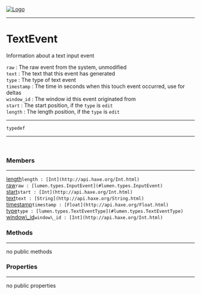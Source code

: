
[![Logo](../../../images/logo.png)](../../../api/index.html)

---



<h1>TextEvent</h1>

Information about a text input event

`raw` : The raw event from the system, unmodified   
`text` : The text that this event has generated   
`type` : The type of text event   
`timestamp` : The time in seconds when this touch event occurred, use for deltas   
`window_id` : The window id this event originated from   
`start` : The start position, if the `type` is `edit`   
`length` : The length position, if the `type` is `edit`

---

`typedef`
<span class="meta">

</span>


---

&nbsp;
&nbsp;

<h3>Members</h3> <hr/><span class="member apipage">
            <a name="length"><a class="lift" href="#length">length</a></a><code class="signature apipage">length : [Int](http://api.haxe.org/Int.html)</code><br/></span>
        <span class="small_desc_flat"></span><span class="member apipage">
            <a name="raw"><a class="lift" href="#raw">raw</a></a><code class="signature apipage">raw : [lumen.types.InputEvent](#lumen.types.InputEvent)</code><br/></span>
        <span class="small_desc_flat"></span><span class="member apipage">
            <a name="start"><a class="lift" href="#start">start</a></a><code class="signature apipage">start : [Int](http://api.haxe.org/Int.html)</code><br/></span>
        <span class="small_desc_flat"></span><span class="member apipage">
            <a name="text"><a class="lift" href="#text">text</a></a><code class="signature apipage">text : [String](http://api.haxe.org/String.html)</code><br/></span>
        <span class="small_desc_flat"></span><span class="member apipage">
            <a name="timestamp"><a class="lift" href="#timestamp">timestamp</a></a><code class="signature apipage">timestamp : [Float](http://api.haxe.org/Float.html)</code><br/></span>
        <span class="small_desc_flat"></span><span class="member apipage">
            <a name="type"><a class="lift" href="#type">type</a></a><code class="signature apipage">type : [lumen.types.TextEventType](#lumen.types.TextEventType)</code><br/></span>
        <span class="small_desc_flat"></span><span class="member apipage">
            <a name="window_id"><a class="lift" href="#window_id">window\_id</a></a><code class="signature apipage">window\_id : [Int](http://api.haxe.org/Int.html)</code><br/></span>
        <span class="small_desc_flat"></span>

<h3>Methods</h3> <hr/>no public methods

<h3>Properties</h3> <hr/>no public properties

&nbsp;
&nbsp;
&nbsp;